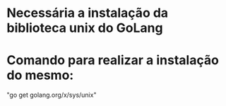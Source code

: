 # Necessária a instalação da biblioteca unix do GoLang

# Comando para realizar a instalação do mesmo: 
  "go get golang.org/x/sys/unix"
